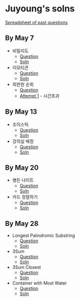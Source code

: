 # Juyoung's solns

[Spreadsheet of past questions](https://docs.google.com/spreadsheets/d/1xBbdRK63r4j0TBRjWU9qS4NVHbrE3yg8pdTXb4bciz0/)

## By May 7

* 비밀지도
  * [Question](https://school.programmers.co.kr/learn/courses/30/lessons/17681)
  * [Soln](<[PGS] 비밀지도.cpp>)
* 이모티콘
  * [Question](https://school.programmers.co.kr/learn/courses/30/lessons/150368)
  * [Soln](<[PGS] 이모티콘 할인.cpp>)
* 외판원 순회
  * [Question](https://www.acmicpc.net/problem/2098)
  * [Attempt 1](<[BOJ] 2098 외판원 순회_attempt 1.cpp>) - 시간초과

## By May 13

* 조이스틱
  * [Question](https://school.programmers.co.kr/learn/courses/30/lessons/42860)
  * [Soln](<[PGS] 조이스틱.cpp>)
* 강의실 배정
  * [Question](https://www.acmicpc.net/problem/11000)
  * [Soln](<[BOJ] 11000 강의실 배정.cpp>)
  
## By May 20

* 병든 나이트
  * [Question](https://www.acmicpc.net/problem/1783)
  * [Soln](<[BOJ] 1783 병든 나이트.cpp>)
* 카드 정렬하기
  * [Question](https://www.acmicpc.net/problem/1715)
  * [Soln](<[BOJ] 1715 카드 정렬.cpp>)
 
## By May 28

* Longest Palindromic Substring
  * [Question](https://leetcode.com/problems/longest-palindromic-substring/)
  * [Soln](<[LTC] 5.Longest Palindromic Substring.cpp>)
* 3Sum
  * [Question](https://leetcode.com/problems/3sum/)
  * [Soln](<[LTC] 15.3sum.cpp>)
* 3Sum Closest
  * [Question](https://leetcode.com/problems/3sum-closest/)
  * [Soln](<[LTC] 16.3Sum Closest.cpp>)
* Container with Most Water
  * [Question](https://leetcode.com/problems/container-with-most-water/)
  * [Soln](<[LTC] 11.Container With Most Water.cpp>)
